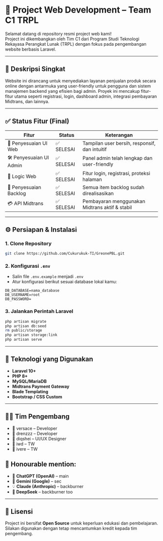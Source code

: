 # 🚀 Project Web Development – Team C1 TRPL

Selamat datang di repository resmi project web kami!  
Project ini dikembangkan oleh Tim C1 dari Program Studi Teknologi Rekayasa Perangkat Lunak (TRPL) dengan fokus pada pengembangan website berbasis Laravel.

---

## 🧩 Deskripsi Singkat

Website ini dirancang untuk menyediakan layanan penjualan produk secara online dengan antarmuka yang user-friendly untuk pengguna dan sistem manajemen backend yang efisien bagi admin. Proyek ini mencakup fitur-fitur utama seperti registrasi, login, dashboard admin, integrasi pembayaran Midtrans, dan lainnya.

---

## ✅ Status Fitur (Final)

| Fitur                   | Status     | Keterangan                                     |
| ----------------------- | ---------- | ---------------------------------------------- |
| 🎨 Penyesuaian UI Web   | ✅ SELESAI | Tampilan user bersih, responsif, dan intuitif  |
| 🛠️ Penyesuaian UI Admin | ✅ SELESAI | Panel admin telah lengkap dan user-friendly    |
| 🧠 Logic Web            | ✅ SELESAI | Fitur login, registrasi, proteksi halaman      |
| 📝 Penyesuaian Backlog  | ✅ SELESAI | Semua item backlog sudah direalisasikan        |
| 💳 API Midtrans         | ✅ SELESAI | Pembayaran menggunakan Midtrans aktif & stabil |

---

## ⚙️ Persiapan & Instalasi

### 1. Clone Repository

```bash
git clone https://github.com/Cukurukuk-TI/GreonePBL.git
```

### 2. Konfigurasi `.env`

-   Salin file `.env.example` menjadi `.env`
-   Atur konfigurasi berikut sesuai database lokal kamu:

```env
DB_DATABASE=nama_database
DB_USERNAME=root
DB_PASSWORD=
```

### 3. Jalankan Perintah Laravel

```bash
php artisan migrate
php artisan db:seed
rm public/storage
php artisan storage:link
php artisan serve
```

---

## 🧠 Teknologi yang Digunakan

-   **Laravel 10+**
-   **PHP 8+**
-   **MySQL/MariaDB**
-   **Midtrans Payment Gateway**
-   **Blade Templating**
-   **Bootstrap / CSS Custom**

---

## 👨‍💻 Tim Pengembang

-   👤 versace – Developer
-   👤 drenzzz – Developer
-   👤 diqshei – UI/UX Designer
-   👤 iwd – TW
-   👤 ivere – TW

## 🙌 Honourable mention:

-   🤖 **ChatGPT (OpenAI)** – main
-   🔮 **Gemini (Google)** – sec
-   💡 **Claude (Anthropic)** – backburner
-   🧠 **DeepSeek** – backburner too

---

## 📌 Lisensi

Project ini bersifat **Open Source** untuk keperluan edukasi dan pembelajaran.  
Silakan digunakan dengan tetap mencantumkan kredit kepada tim pengembang.
